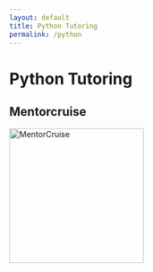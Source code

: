 ```yaml
---
layout: default
title: Python Tutoring
permalink: /python
---
```


# Python Tutoring

## Mentorcruise

<a href="https://mentorcruise.com/mentor/dimitriosmistriotis/">
<img src="https://cdn.mentorcruise.com/img/banner/navy-booking-badge.svg" width="240" alt="MentorCruise">
</a>
